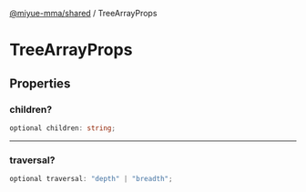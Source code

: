 [@miyue-mma/shared](../index.md) / TreeArrayProps

# TreeArrayProps

## Properties

### children?

```ts
optional children: string;
```

***

### traversal?

```ts
optional traversal: "depth" | "breadth";
```
